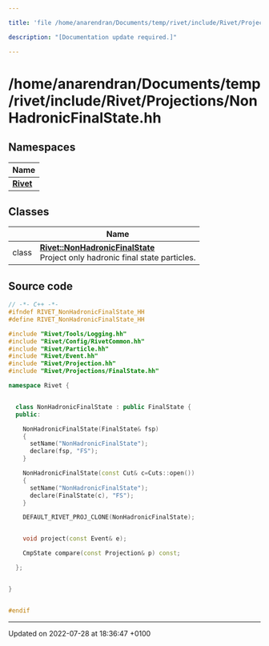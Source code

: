 ```yaml
---

title: 'file /home/anarendran/Documents/temp/rivet/include/Rivet/Projections/NonHadronicFinalState.hh'

description: "[Documentation update required.]"

---
```


# /home/anarendran/Documents/temp/rivet/include/Rivet/Projections/NonHadronicFinalState.hh



## Namespaces

| Name           |
| -------------- |
| **[Rivet](/documentation/code/namespaces/namespacerivet/)**  |

## Classes

|                | Name           |
| -------------- | -------------- |
| class | **[Rivet::NonHadronicFinalState](/documentation/code/classes/classrivet_1_1nonhadronicfinalstate/)** <br>Project only hadronic final state particles.  |




## Source code

```cpp
// -*- C++ -*-
#ifndef RIVET_NonHadronicFinalState_HH
#define RIVET_NonHadronicFinalState_HH

#include "Rivet/Tools/Logging.hh"
#include "Rivet/Config/RivetCommon.hh"
#include "Rivet/Particle.hh"
#include "Rivet/Event.hh"
#include "Rivet/Projection.hh"
#include "Rivet/Projections/FinalState.hh"

namespace Rivet {


  class NonHadronicFinalState : public FinalState {
  public:

    NonHadronicFinalState(FinalState& fsp)
    {
      setName("NonHadronicFinalState");
      declare(fsp, "FS");
    }

    NonHadronicFinalState(const Cut& c=Cuts::open())
    {
      setName("NonHadronicFinalState");
      declare(FinalState(c), "FS");
    }

    DEFAULT_RIVET_PROJ_CLONE(NonHadronicFinalState);


    void project(const Event& e);

    CmpState compare(const Projection& p) const;

  };


}


#endif
```


-------------------------------

Updated on 2022-07-28 at 18:36:47 +0100
